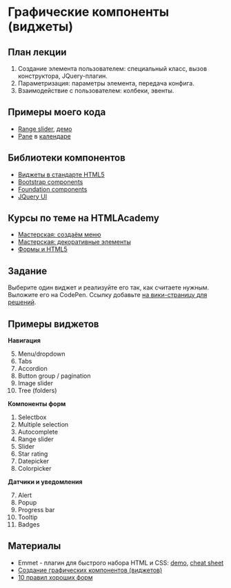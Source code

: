 Графические компоненты (виджеты)
======================

План лекции
-------

1. Создание элемента пользователем: специальный класс, вызов конструктора, JQuery-плагин.
2. Параметризация: параметры элемента, передача конфига.
2. Взаимодействие с пользователем: колбеки, эвенты.


Примеры моего кода
--

- [Range slider](range-slider), [демо](http://vpavlenko.github.io/web-programming/10-widgets/range-slider/)
- [Pane](https://github.com/vpavlenko/hh-school-frontend/blob/master/impl/js/pane.js) в [календаре](https://github.com/vpavlenko/hh-school-frontend)



Библиотеки компонентов
---

- [Виджеты в стандарте HTML5](http://diveintohtml5.info/forms.html)
- [Bootstrap components](http://getbootstrap.com/components/)
- [Foundation components](http://foundation.zurb.com/docs/)
- [JQuery UI](http://jqueryui.com/)


Курсы по теме на HTMLAcademy
---

- [Мастерская: создаём меню](https://htmlacademy.ru/courses/50)
- [Мастерская: декоративные элементы](https://htmlacademy.ru/courses/55)
- [Формы и HTML5](https://htmlacademy.ru/courses/74)



Задание
------

Выберите один виджет и реализуйте его так, как считаете нужным. Выложите его на CodePen. Ссылку добавьте [на вики-страницу для решений](https://github.com/vpavlenko/web-programming/wiki/%D0%A0%D0%B5%D1%88%D0%B5%D0%BD%D0%B8%D1%8F-%D0%B7%D0%B0%D0%B4%D0%B0%D0%BD%D0%B8%D1%8F-%D0%B7%D0%B0%D0%BD%D1%8F%D1%82%D0%B8%D1%8F-10:-%D0%B2%D0%B8%D0%B4%D0%B6%D0%B5%D1%82).


Примеры виджетов
---

**Навигация**

5. Menu/dropdown
1. Tabs
1. Accordion
6. Button group / pagination
16. Image slider
13. Tree (folders)

**Компоненты форм**

1. Selectbox
12. Multiple selection
6. Autocomplete
17. Range slider
10. Slider
1. Star rating
10. Datepicker
11. Colorpicker

**Датчики и уведомления**

7. Alert
8. Popup
9. Progress bar
10. Tooltip
14. Badges



Материалы
---

- Emmet - плагин для быстрого набора HTML и CSS: [demo](http://emmet.io/), [cheat sheet](http://docs.emmet.io/cheat-sheet/)
- [Создание графических компонентов (виджетов)](http://learn.javascript.ru/widgets)
- [10 правил хороших форм](http://www.artlebedev.ru/tools/technogrette/etc/forms/)

